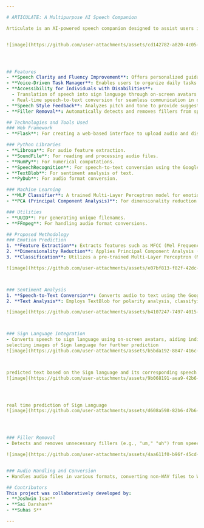 ```yaml
---

# ARTICULATE: A Multipurpose AI Speech Companion

Articulate is an AI-powered speech companion designed to assist users in improving their communication skills, emotional well-being, and daily productivity. This project integrates advanced technologies such as speech recognition, emotion detection, and real-time feedback systems to create a comprehensive tool for enhancing speech clarity, fluency, and confidence.


![image](https://github.com/user-attachments/assets/cd142782-a820-4c05-980d-da1bbebaa78a)




## Features
- **Speech Clarity and Fluency Improvement**: Offers personalized guidance and corrective feedback to empower users to communicate more effectively.
- **Voice-Driven Task Manager**: Enables users to organize daily tasks using voice commands, with NLP systems converting instructions into actionable tasks. Future integration with productivity apps is planned.
- **Accessibility for Individuals with Disabilities**:
  - Translation of speech into sign language through on-screen avatars.
  - Real-time speech-to-text conversion for seamless communication in diverse settings.
- **Speech Style Feedback**: Analyzes pitch and tone to provide suggestions for improving speaking abilities.
- **Filler Removal**: Automatically detects and removes fillers from speech to enhance communication quality.

## Technologies and Tools Used
### Web Framework
- **Flask**: For creating a web-based interface to upload audio and display results.

### Python Libraries
- **Librosa**: For audio feature extraction.
- **SoundFile**: For reading and processing audio files.
- **NumPy**: For numerical computations.
- **SpeechRecognition**: For speech-to-text conversion using the Google Web Speech API.
- **TextBlob**: For sentiment analysis of text.
- **PyDub**: For audio format conversion.

### Machine Learning
- **MLP Classifier**: A trained Multi-Layer Perceptron model for emotion classification with 83% accuracy.
- **PCA (Principal Component Analysis)**: For dimensionality reduction of extracted features.

### Utilities
- **UUID**: For generating unique filenames.
- **FFmpeg**: For handling audio format conversions.

## Proposed Methodology
### Emotion Prediction
1. **Feature Extraction**: Extracts features such as MFCC (Mel Frequency Cepstral Coefficients), chroma features, and Mel spectrogram using Librosa.
2. **Dimensionality Reduction**: Applies Principal Component Analysis (PCA) to reduce feature dimensions before classification.
3. **Classification**: Utilizes a pre-trained Multi-Layer Perceptron (MLP) model to predict emotions with an accuracy of 83%.

![image](https://github.com/user-attachments/assets/e07bf813-f82f-42dc-b8c9-e5303485892c)



### Sentiment Analysis
1. **Speech-to-Text Conversion**: Converts audio to text using the Google Web Speech API.
2. **Text Analysis**: Employs TextBlob for polarity analysis, classifying sentiment as Positive, Negative, or Neutral.

![image](https://github.com/user-attachments/assets/b4107247-7497-4015-bc00-36de91873ed6)



### Sign Language Integration
- Converts speech to sign language using on-screen avatars, aiding individuals with hearing impairments.
selecting images of Sign language for further prediction 
![image](https://github.com/user-attachments/assets/b5bda192-8847-416c-bdb3-e785cf60ccac)



predicted text based on the Sign language and its corresponding speech 
![image](https://github.com/user-attachments/assets/9b068191-aea9-42b6-b7ea-5d86333b970c)




real time prediction of Sign Language 
![image](https://github.com/user-attachments/assets/d608a598-82b6-47b6-a1ef-3607ee90985b)




### Filler Removal
- Detects and removes unnecessary fillers (e.g., "um," "uh") from speech to enhance clarity.

![image](https://github.com/user-attachments/assets/4aa611f0-b96f-45cd-a678-71dc2de32d93)


### Audio Handling and Conversion
- Handles audio files in various formats, converting non-WAV files to WAV using PyDub and FFmpeg.

## Contributors
This project was collaboratively developed by:
- **Joshwin Isac**
- **Sai Darshan**
- **Suhas S**

---
```


